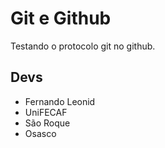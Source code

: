 # Git e Github

Testando o protocolo git no github.

## Devs
- Fernando Leonid
- UniFECAF
- São Roque
- Osasco

